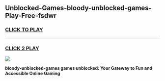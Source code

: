 
## Unblocked-Games-bloody-unblocked-games-Play-Free-fsdwr
<h3>
<a href="https://premium76.site?title=bloody-unblocked-games&ref=22A">CLICK TO PLAY</a></h3>
<hr>

<h3>
<a href="https://premium76.site?title=bloody-unblocked-games&ref=22A">CLICK 2 PLAY</a>
  
</h3>

<a href="https://premium76.site?title=bloody-unblocked-games&ref=22A"><img src="https://clearcache.store/games.png"></a>


**bloody-unblocked-games games unblocked: Your Gateway to Fun and Accessible Online Gaming**
